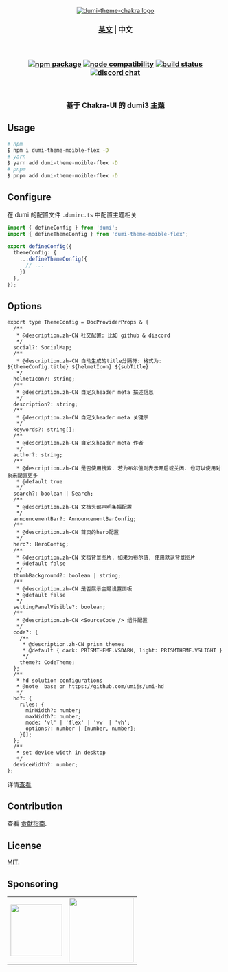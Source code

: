 <p align="center">
  <a href="https://dumi-chakra.deno.dev" target="_blank" rel="noopener noreferrer">
    <img style="max-width: 100%" src="https://cdn.jsdelivr.net/gh/innocces/dumi-theme-chakra/src/media/dumi-theme-chakra.png" alt="dumi-theme-chakra logo" />
  </a>
  <br />
  <h3 align="center">
  <span>
    <a href="./README.md">英文</a> |
    <a>中文</a>
  </span>
  <h3>
</p>
<br />
<p align="center">
  <a href="https://www.npmjs.com/package/dumi-theme-chakra"><img src="https://img.shields.io/npm/v/dumi-theme-chakra" alt="npm package"></a>
  <a href="https://nodejs.org/en/about/releases/"><img src="https://img.shields.io/node/v/dumi-theme-chakra" alt="node compatibility"></a>
  <a href="https://github.com/innocces/dumi-theme-chakra/actions/workflows/deploy-deno.yml"><img src="https://github.com/innocces/dumi-theme-chakra/actions/workflows/deploy-deno.yml/badge.svg?branch=main" alt="build status"></a>
  <a href="https://discord.gg/N82HK72uJk"><img src="https://img.shields.io/badge/chat-discord-blue?style=flat&logo=discord" alt="discord chat"></a>
</p>
<br />
<div align="center">
  <p>基于 Chakra-UI 的 dumi3 主题<p>
</div>

## Usage

```bash
# npm
$ npm i dumi-theme-moible-flex -D
# yarn
$ yarn add dumi-theme-moible-flex -D
# pnpm
$ pnpm add dumi-theme-moible-flex -D
```

## Configure

在 dumi 的配置文件 `.dumirc.ts` 中配置主题相关

```ts
import { defineConfig } from 'dumi';
import { defineThemeConfig } from 'dumi-theme-moible-flex';

export defineConfig({
  themeConfig: {
    ...defineThemeConfig({
      // ...
    })
  },
});
```

## Options

```tsx
export type ThemeConfig = DocProviderProps & {
  /**
   * @description.zh-CN 社交配置: 比如 github & discord
   */
  social?: SocialMap;
  /**
   * @description.zh-CN 自动生成的title分隔符: 格式为: ${themeConfig.title} ${helmetIcon} ${subTitle}
   */
  helmetIcon?: string;
  /**
   * @description.zh-CN 自定义header meta 描述信息
   */
  description?: string;
  /**
   * @description.zh-CN 自定义header meta 关键字
   */
  keywords?: string[];
  /**
   * @description.zh-CN 自定义header meta 作者
   */
  author?: string;
  /**
   * @description.zh-CN 是否使用搜索. 若为布尔值则表示开启或关闭. 也可以使用对象来配置更多
   * @default true
   */
  search?: boolean | Search;
  /**
   * @description.zh-CN 文档头部声明条幅配置
   */
  announcementBar?: AnnouncementBarConfig;
  /**
   * @description.zh-CN 首页的hero配置
   */
  hero?: HeroConfig;
  /**
   * @description.zh-CN 文档背景图片. 如果为布尔值, 使用默认背景图片
   * @default false
   */
  thumbBackground?: boolean | string;
  /**
   * @description.zh-CN 是否展示主题设置面板
   * @default false
   */
  settingPanelVisible?: boolean;
  /**
   * @description.zh-CN <SourceCode /> 组件配置
   */
  code?: {
    /**
     * @description.zh-CN prism themes
     * @default { dark: PRISMTHEME.VSDARK, light: PRISMTHEME.VSLIGHT }
     */
    theme?: CodeTheme;
  };
  /**
   * hd solution configurations
   * @note  base on https://github.com/umijs/umi-hd
   */
  hd?: {
    rules: {
      minWidth?: number;
      maxWidth?: number;
      mode: 'vl' | 'flex' | 'vw' | 'vh';
      options?: number | [number, number];
    }[];
  };
  /**
   * set device width in desktop
   */
  deviceWidth?: number;
};
```

详情[查看](./src/types.ts)

## Contribution

查看 [贡献指南](CONTRIBUTING.md).

## License

[MIT](LICENSE).

## Sponsoring

<table>
  <tr align="center">
    <td>
      <a href="https://www.buymeacoffee.com/innocces" target="_blank">
        <img width="120" src="https://api.iconify.design/simple-icons:buymeacoffee.svg">
      </a>
    </td>
    <td>
      <a href="https://afdian.net/a/innocces" target="_blank">
        <img width="150" src="https://cdn.jsdelivr.net/gh/innocces/DrawingBed/2022-12-04/1670124736895-afdian.png">
      </a>
    </td>
  </tr>
</table>
